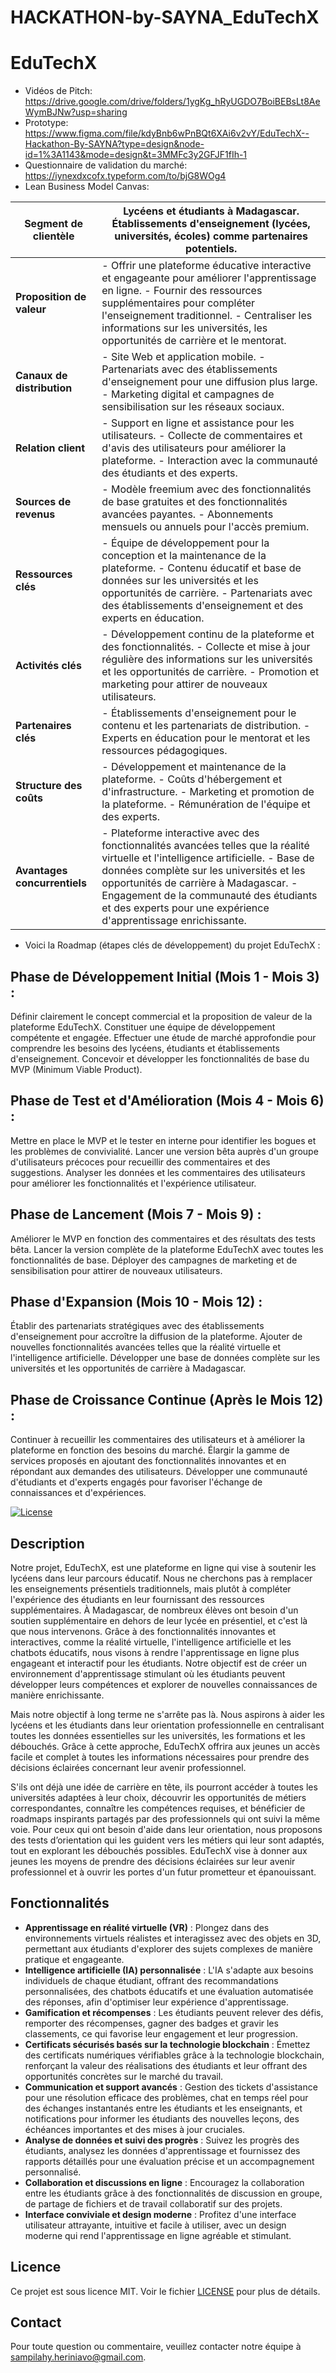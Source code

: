 # HACKATHON-by-SAYNA_EduTechX

# EduTechX

- Vidéos de Pitch: https://drive.google.com/drive/folders/1ygKg_hRyUGDO7BoiBEBsLt8AeWymBJNw?usp=sharing
- Prototype: https://www.figma.com/file/kdyBnb6wPnBQt6XAi6v2vY/EduTechX--Hackathon-By-SAYNA?type=design&node-id=1%3A1143&mode=design&t=3MMFc3y2GFJF1fIh-1
- Questionnaire de validation du marché: https://iynexdxcofx.typeform.com/to/bjG8WOg4
- Lean Business Model Canvas:

| **Segment de clientèle** | Lycéens et étudiants à Madagascar. Établissements d'enseignement (lycées, universités, écoles) comme partenaires potentiels. |
|-------------------------|----------------------------------------------------------------------------------------------|
| **Proposition de valeur** | - Offrir une plateforme éducative interactive et engageante pour améliorer l'apprentissage en ligne. - Fournir des ressources supplémentaires pour compléter l'enseignement traditionnel. - Centraliser les informations sur les universités, les opportunités de carrière et le mentorat. |
| **Canaux de distribution** | - Site Web et application mobile. - Partenariats avec des établissements d'enseignement pour une diffusion plus large. - Marketing digital et campagnes de sensibilisation sur les réseaux sociaux. |
| **Relation client** | - Support en ligne et assistance pour les utilisateurs. - Collecte de commentaires et d'avis des utilisateurs pour améliorer la plateforme. - Interaction avec la communauté des étudiants et des experts. |
| **Sources de revenus** | - Modèle freemium avec des fonctionnalités de base gratuites et des fonctionnalités avancées payantes. - Abonnements mensuels ou annuels pour l'accès premium. |
| **Ressources clés** | - Équipe de développement pour la conception et la maintenance de la plateforme. - Contenu éducatif et base de données sur les universités et les opportunités de carrière. - Partenariats avec des établissements d'enseignement et des experts en éducation. |
| **Activités clés** | - Développement continu de la plateforme et des fonctionnalités. - Collecte et mise à jour régulière des informations sur les universités et les opportunités de carrière. - Promotion et marketing pour attirer de nouveaux utilisateurs. |
| **Partenaires clés** | - Établissements d'enseignement pour le contenu et les partenariats de distribution. - Experts en éducation pour le mentorat et les ressources pédagogiques. |
| **Structure des coûts** | - Développement et maintenance de la plateforme. - Coûts d'hébergement et d'infrastructure. - Marketing et promotion de la plateforme. - Rémunération de l'équipe et des experts. |
| **Avantages concurrentiels** | - Plateforme interactive avec des fonctionnalités avancées telles que la réalité virtuelle et l'intelligence artificielle. - Base de données complète sur les universités et les opportunités de carrière à Madagascar. - Engagement de la communauté des étudiants et des experts pour une expérience d'apprentissage enrichissante. |

- Voici la Roadmap (étapes clés de développement) du projet EduTechX :

## Phase de Développement Initial (Mois 1 - Mois 3) :
Définir clairement le concept commercial et la proposition de valeur de la plateforme EduTechX.
Constituer une équipe de développement compétente et engagée.
Effectuer une étude de marché approfondie pour comprendre les besoins des lycéens, étudiants et établissements d'enseignement.
Concevoir et développer les fonctionnalités de base du MVP (Minimum Viable Product).

## Phase de Test et d'Amélioration (Mois 4 - Mois 6) :
Mettre en place le MVP et le tester en interne pour identifier les bogues et les problèmes de convivialité.
Lancer une version bêta auprès d'un groupe d'utilisateurs précoces pour recueillir des commentaires et des suggestions.
Analyser les données et les commentaires des utilisateurs pour améliorer les fonctionnalités et l'expérience utilisateur.

## Phase de Lancement (Mois 7 - Mois 9) :
Améliorer le MVP en fonction des commentaires et des résultats des tests bêta.
Lancer la version complète de la plateforme EduTechX avec toutes les fonctionnalités de base.
Déployer des campagnes de marketing et de sensibilisation pour attirer de nouveaux utilisateurs.

## Phase d'Expansion (Mois 10 - Mois 12) :
Établir des partenariats stratégiques avec des établissements d'enseignement pour accroître la diffusion de la plateforme.
Ajouter de nouvelles fonctionnalités avancées telles que la réalité virtuelle et l'intelligence artificielle.
Développer une base de données complète sur les universités et les opportunités de carrière à Madagascar.

## Phase de Croissance Continue (Après le Mois 12) :
Continuer à recueillir les commentaires des utilisateurs et à améliorer la plateforme en fonction des besoins du marché.
Élargir la gamme de services proposés en ajoutant des fonctionnalités innovantes et en répondant aux demandes des utilisateurs.
Développer une communauté d'étudiants et d'experts engagés pour favoriser l'échange de connaissances et d'expériences.


[![License](https://img.shields.io/badge/license-MIT-blue.svg)](LICENSE)

## Description
Notre projet, EduTechX, est une plateforme en ligne qui vise à soutenir les lycéens dans leur parcours éducatif. Nous ne cherchons pas à remplacer les enseignements présentiels traditionnels, mais plutôt à compléter l'expérience des étudiants en leur fournissant des ressources supplémentaires. À Madagascar, de nombreux élèves ont besoin d'un soutien supplémentaire en dehors de leur lycée en présentiel, et c'est là que nous intervenons. Grâce à des fonctionnalités innovantes et interactives, comme la réalité virtuelle, l'intelligence artificielle et les chatbots éducatifs, nous visons à rendre l'apprentissage en ligne plus engageant et interactif pour les étudiants. Notre objectif est de créer un environnement d'apprentissage stimulant où les étudiants peuvent développer leurs compétences et explorer de nouvelles connaissances de manière enrichissante.

Mais notre objectif à long terme ne s'arrête pas là. Nous aspirons à aider les lycéens et les étudiants dans leur orientation professionnelle en centralisant toutes les données essentielles sur les universités, les formations et les débouchés. Grâce à cette approche, EduTechX offrira aux jeunes un accès facile et complet à toutes les informations nécessaires pour prendre des décisions éclairées concernant leur avenir professionnel.

S'ils ont déjà une idée de carrière en tête, ils pourront accéder à toutes les universités adaptées à leur choix, découvrir les opportunités de métiers correspondantes, connaître les compétences requises, et bénéficier de roadmaps inspirants partagés par des professionnels qui ont suivi la même voie. Pour ceux qui ont besoin d'aide dans leur orientation, nous proposons des tests d’orientation qui les guident vers les métiers qui leur sont adaptés, tout en explorant les débouchés possibles. EduTechX vise à donner aux jeunes les moyens de prendre des décisions éclairées sur leur avenir professionnel et à ouvrir les portes d'un futur prometteur et épanouissant.

## Fonctionnalités
- **Apprentissage en réalité virtuelle (VR)** : Plongez dans des environnements virtuels réalistes et interagissez avec des objets en 3D, permettant aux étudiants d'explorer des sujets complexes de manière pratique et engageante.
- **Intelligence artificielle (IA) personnalisée** : L'IA s'adapte aux besoins individuels de chaque étudiant, offrant des recommandations personnalisées, des chatbots éducatifs et une évaluation automatisée des réponses, afin d'optimiser leur expérience d'apprentissage.
- **Gamification et récompenses** : Les étudiants peuvent relever des défis, remporter des récompenses, gagner des badges et gravir les classements, ce qui favorise leur engagement et leur progression.
- **Certificats sécurisés basés sur la technologie blockchain** : Émettez des certificats numériques vérifiables grâce à la technologie blockchain, renforçant la valeur des réalisations des étudiants et leur offrant des opportunités concrètes sur le marché du travail.
- **Communication et support avancés** : Gestion des tickets d'assistance pour une résolution efficace des problèmes, chat en temps réel pour des échanges instantanés entre les étudiants et les enseignants, et notifications pour informer les étudiants des nouvelles leçons, des échéances importantes et des mises à jour cruciales.
- **Analyse de données et suivi des progrès** : Suivez les progrès des étudiants, analysez les données d'apprentissage et fournissez des rapports détaillés pour une évaluation précise et un accompagnement personnalisé.
- **Collaboration et discussions en ligne** : Encouragez la collaboration entre les étudiants grâce à des fonctionnalités de discussion en groupe, de partage de fichiers et de travail collaboratif sur des projets.
- **Interface conviviale et design moderne** : Profitez d'une interface utilisateur attrayante, intuitive et facile à utiliser, avec un design moderne qui rend l'apprentissage en ligne agréable et stimulant.


## Licence
Ce projet est sous licence MIT. Voir le fichier [LICENSE](LICENSE) pour plus de détails.

## Contact
Pour toute question ou commentaire, veuillez contacter notre équipe à [sampilahy.heriniavo@gmail.com](mailto:sampilahy.heriniavo@gmail.com).

